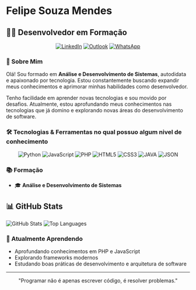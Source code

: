 # Felipe Souza Mendes

## 👨‍💻 Desenvolvedor em Formação
<div align="center">
  
[![LinkedIn](https://custom-icon-badges.demolab.com/badge/LinkedIn-0A66C2?logo=linkedin-white&logoColor=fff)](https://www.linkedin.com/in/felipesouzam/)
[![Outlook](https://img.shields.io/badge/Outlook-Email-blue?logo=microsoft-outlook)](mailto:felipe-souza-mendes@hotmail.com)
[![WhatsApp](https://img.shields.io/badge/WhatsApp-25D366?style=flat&logo=whatsapp&logoColor=white)](https://wa.me/5531993680417)

</div>

### 🚀 Sobre Mim

Olá! Sou formado em **Análise e Desenvolvimento de Sistemas**, autodidata e apaixonado por tecnologia. Estou constantemente buscando expandir meus conhecimentos e aprimorar minhas habilidades como desenvolvedor.

Tenho facilidade em aprender novas tecnologias e sou movido por desafios. Atualmente, estou aprofundando meus conhecimentos nas tecnologias que já domino e explorando novas áreas do desenvolvimento de software.

### 🛠️ Tecnologias & Ferramentas no qual possuo algum nivel de conhecimento

<div align="center">
  <img src="https://img.shields.io/badge/Python-3776AB?logo=python&logoColor=fff" alt="Python" />
  <img src="https://img.shields.io/badge/JavaScript-F7DF1E?logo=javascript&logoColor=000" alt="JavaScript" />
  <img src="https://img.shields.io/badge/php-%23777BB4.svg?&logo=php&logoColor=white" alt="PHP" />
  <img src="https://img.shields.io/badge/HTML-%23E34F26.svg?logo=html5&logoColor=white" alt="HTML5" />
  <img src="https://img.shields.io/badge/CSS-1572B6?logo=css3&logoColor=fff" alt="CSS3" />
  <img src="https://img.shields.io/badge/Java-%23ED8B00.svg?logo=openjdk&logoColor=white" alt="JAVA"/>
  <img src="https://img.shields.io/badge/JSON-000?logo=json&logoColor=fff" alt="JSON"/>

</div>

### 📚 Formação

- 🎓 **Análise e Desenvolvimento de Sistemas**

## 📊 GitHub Stats

![GitHub Stats](https://github-readme-stats.vercel.app/api?username=0xFelipe&theme=tokyonight&show_icons=true&hide_border=true&count_private=true)
![Top Languages](https://github-readme-stats.vercel.app/api/top-langs/?username=0xFelipe&theme=tokyonight&show_icons=true&hide_border=true&layout=compact)

### 🌱 Atualmente Aprendendo

- Aprofundando conhecimentos em PHP e JavaScript
- Explorando frameworks modernos
- Estudando boas práticas de desenvolvimento e arquitetura de software

---
<div align="center">
  <p>"Programar não é apenas escrever código, é resolver problemas."</p>
</div>
